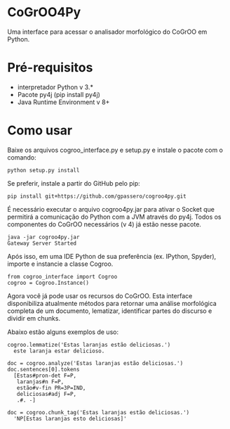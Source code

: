 # CoGrOO4Py
Uma interface para acessar o analisador morfológico do CoGrOO em Python.

# Pré-requisitos
 - interpretador Python v 3.*
 - Pacote py4j (pip install py4j)
 - Java Runtime Environment v 8+

# Como usar
Baixe os arquivos cogroo_interface.py e setup.py e instale o pacote com o comando:

    python setup.py install

Se preferir, instale a partir do GitHub pelo pip:

    pip install git+https://github.com/gpassero/cogroo4py.git

É necessário executar o arquivo cogroo4py.jar para ativar o Socket que permitirá a comunicação do Python com a JVM através do py4j. Todos os componentes do CoGrOO necessários (v 4) já estão nesse pacote.

    java -jar cogroo4py.jar
    Gateway Server Started

Após isso, em uma IDE Python de sua preferência (ex. IPython, Spyder), importe e instancie a classe Cogroo.

    from cogroo_interface import Cogroo
    cogroo = Cogroo.Instance()

Agora você já pode usar os recursos do CoGrOO. Esta interface disponibiliza atualmente métodos para retornar uma análise morfológica completa de um documento, lematizar, identificar partes do discurso e dividir em chunks. 

Abaixo estão alguns exemplos de uso:

    cogroo.lemmatize('Estas laranjas estão deliciosas.')
      este laranja estar delicioso.
      
    doc = cogroo.analyze('Estas laranjas estão deliciosas.')
    doc.sentences[0].tokens
      [Estas#pron-det F=P,
       laranjas#n F=P,
       estão#v-fin PR=3P=IND,
       deliciosas#adj F=P,
       .#. -]
       
    doc = cogroo.chunk_tag('Estas laranjas estão deliciosas.')
      'NP[Estas laranjas esto deliciosas]'
 
